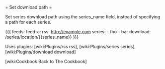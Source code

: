 = Set download path =

Set series download path using the series_name field, instead of specifying a path for each series.

{{{
feeds:
  feed-a:
    rss: http://example.com
    series:
      - foo
      - bar
    download: /series/location/{{series_name}}
}}}

Uses plugins: [wiki:Plugins/rss rss], [wiki:Plugins/series series], [wiki:Plugins/download download]



[wiki:Cookbook Back to The Cookbook]
